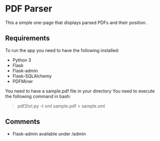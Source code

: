 # PDF Parser 

This a simple one-page that displays parsed PDFs and their position. 

## Requirements

To run the app you need to have the following installed:
* Python 3
* Flask
* Flask-admin
* Flask-SQLAlchemy
* PDFMiner

You need to have a sample.pdf file in your directory
You need to execute the following command in bash:
> pdf2txt.py -t xml sample.pdf > sample.xml


## Comments

* Flask-admin available under /admin

